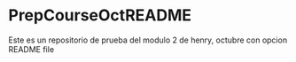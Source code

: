 # PrepCourseOctREADME
Este es un repositorio de prueba del modulo 2 de henry, octubre con opcion README file
